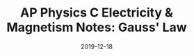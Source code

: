 ---
layout: post
title:  "AP Physics C Electricity & Magnetism Notes: Gauss' Law"
date:   2019-12-18
excerpt: "Starting with the basics you'll need to know"
notes: true
tag:
- appcm
comments: false
---
